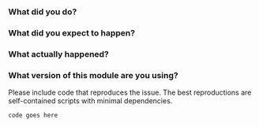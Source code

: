 ### What did you do?

### What did you expect to happen?

### What actually happened?

### What version of this module are you using?

Please include code that reproduces the issue. The best reproductions are self-contained scripts with minimal dependencies.

```js
code goes here
```
